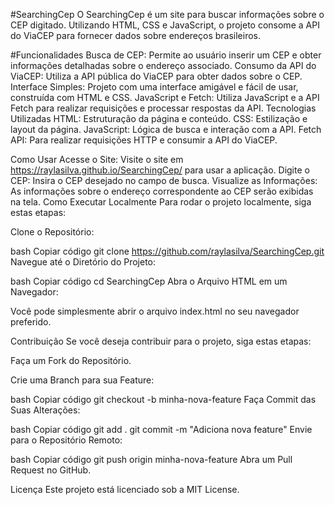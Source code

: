 #SearchingCep
O SearchingCep é um site para buscar informações sobre o CEP digitado. Utilizando HTML, CSS e JavaScript, o projeto consome a API do ViaCEP para fornecer dados sobre endereços brasileiros.

#Funcionalidades
Busca de CEP: Permite ao usuário inserir um CEP e obter informações detalhadas sobre o endereço associado.
Consumo da API do ViaCEP: Utiliza a API pública do ViaCEP para obter dados sobre o CEP.
Interface Simples: Projeto com uma interface amigável e fácil de usar, construída com HTML e CSS.
JavaScript e Fetch: Utiliza JavaScript e a API Fetch para realizar requisições e processar respostas da API.
Tecnologias Utilizadas
HTML: Estruturação da página e conteúdo.
CSS: Estilização e layout da página.
JavaScript: Lógica de busca e interação com a API.
Fetch API: Para realizar requisições HTTP e consumir a API do ViaCEP.

Como Usar
Acesse o Site: Visite o site em https://raylasilva.github.io/SearchingCep/ para usar a aplicação.
Digite o CEP: Insira o CEP desejado no campo de busca.
Visualize as Informações: As informações sobre o endereço correspondente ao CEP serão exibidas na tela.
Como Executar Localmente
Para rodar o projeto localmente, siga estas etapas:

Clone o Repositório:

bash
Copiar código
git clone https://github.com/raylasilva/SearchingCep.git
Navegue até o Diretório do Projeto:

bash
Copiar código
cd SearchingCep
Abra o Arquivo HTML em um Navegador:

Você pode simplesmente abrir o arquivo index.html no seu navegador preferido.

Contribuição
Se você deseja contribuir para o projeto, siga estas etapas:

Faça um Fork do Repositório.

Crie uma Branch para sua Feature:

bash
Copiar código
git checkout -b minha-nova-feature
Faça Commit das Suas Alterações:

bash
Copiar código
git add .
git commit -m "Adiciona nova feature"
Envie para o Repositório Remoto:

bash
Copiar código
git push origin minha-nova-feature
Abra um Pull Request no GitHub.

Licença
Este projeto está licenciado sob a MIT License.
